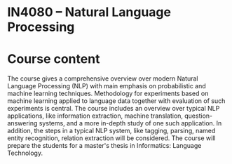 # IN4080 – Natural Language Processing

# Course content
The course gives a comprehensive overview over modern Natural Language Processing (NLP) with main emphasis on probabilistic and machine learning techniques. Methodology for experiments based on machine learning applied to language data together with evaluation of such experiments is central. The course includes an overview over typical NLP applications, like information extraction, machine translation, question-answering systems, and a more in-depth study of one such application. In addition, the steps in a typical NLP system, like tagging, parsing, named entity recognition, relation extraction will be considered. The course will prepare the students for a master's thesis in Informatics: Language Technology.